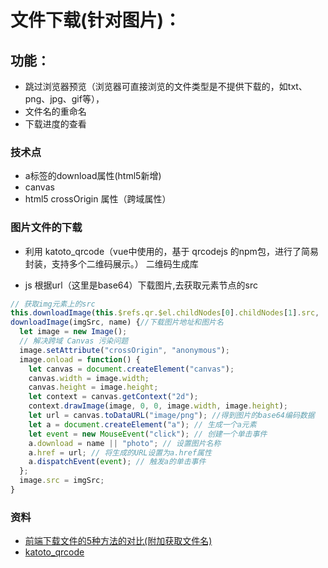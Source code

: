 # 文件下载(针对图片)：
## 功能：
- 跳过浏览器预览（浏览器可直接浏览的文件类型是不提供下载的，如txt、png、jpg、gif等），
- 文件名的重命名
- 下载进度的查看

### 技术点
- a标签的download属性(html5新增)
- canvas
- html5 crossOrigin 属性（跨域属性）

### 图片文件的下载
- 利用 katoto_qrcode（vue中使用的，基于 qrcodejs 的npm包，进行了简易封装，支持多个二维码展示。） 二维码生成库

- js 根据url（这里是base64）下载图片,去获取元素节点的src

```javascript
// 获取img元素上的src
this.downloadImage(this.$refs.qr.$el.childNodes[0].childNodes[1].src, '你好')
downloadImage(imgSrc, name) {//下载图片地址和图片名
  let image = new Image();
  // 解决跨域 Canvas 污染问题
  image.setAttribute("crossOrigin", "anonymous");
  image.onload = function() {
    let canvas = document.createElement("canvas");
    canvas.width = image.width;
    canvas.height = image.height;
    let context = canvas.getContext("2d");
    context.drawImage(image, 0, 0, image.width, image.height);
    let url = canvas.toDataURL("image/png"); //得到图片的base64编码数据
    let a = document.createElement("a"); // 生成一个a元素
    let event = new MouseEvent("click"); // 创建一个单击事件
    a.download = name || "photo"; // 设置图片名称
    a.href = url; // 将生成的URL设置为a.href属性
    a.dispatchEvent(event); // 触发a的单击事件
  };
  image.src = imgSrc;
}
```
### 资料
- [前端下载文件的5种方法的对比(附加获取文件名)](https://juejin.im/post/5e50fa23518825494b3cccd7)
- [katoto_qrcode](https://www.npmjs.com/package/katoto_qrcode)



